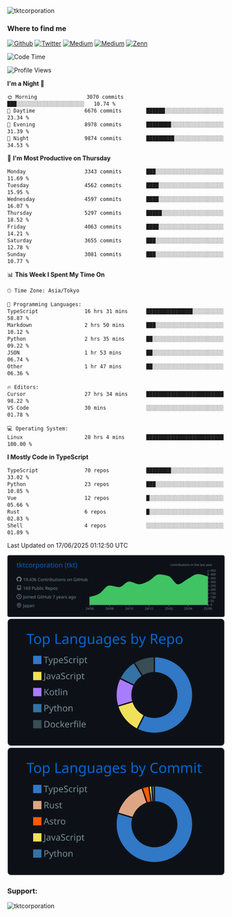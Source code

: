 <p align="left"> <img src="https://komarev.com/ghpvc/?username=tktcorporation&label=Profile%20views&color=0e75b6&style=flat" alt="tktcorporation" /> </p>

<h3>Where to find me</h3>
<p>
<a href="https://github.com/tktcorporation" target="_blank"><img alt="Github" src="https://img.shields.io/badge/GitHub-%2312100E.svg?&style=for-the-badge&logo=Github&logoColor=white" /></a>
<a href="https://twitter.com/tktcorporation" target="_blank"><img alt="Twitter" src="https://img.shields.io/badge/twitter-%231DA1F2.svg?&style=for-the-badge&logo=twitter&logoColor=white" /></a>
<a href="https://www.linkedin.com/in/tktcorporation" target="_blank"><img alt="Medium" src="https://img.shields.io/badge/linkdin-0a66c2.svg?&style=for-the-badge&logo=linkedin&logoColor=white" /></a>
<a href="https://qiita.com/tktcorporation" target="_blank"><img alt="Medium" src="https://img.shields.io/badge/qiita-55C500.svg?&style=for-the-badge&logo=qiita&logoColor=white" /></a>
<a href="https://zenn.dev/tktcorporation" target="_blank"><img alt="Zenn" src="https://img.shields.io/badge/Zenn-3EA8FF.svg?&style=for-the-badge&logo=Zenn&logoColor=white" /></a>
</p>
  
<!--START_SECTION:waka-->
![Code Time](http://img.shields.io/badge/Code%20Time-2%2C465%20hrs%2015%20mins-blue)

![Profile Views](http://img.shields.io/badge/Profile%20Views-1-blue)

**I'm a Night 🦉** 

```text
🌞 Morning                3070 commits        ███░░░░░░░░░░░░░░░░░░░░░░   10.74 % 
🌆 Daytime                6676 commits        ██████░░░░░░░░░░░░░░░░░░░   23.34 % 
🌃 Evening                8978 commits        ████████░░░░░░░░░░░░░░░░░   31.39 % 
🌙 Night                  9874 commits        █████████░░░░░░░░░░░░░░░░   34.53 % 
```
📅 **I'm Most Productive on Thursday** 

```text
Monday                   3343 commits        ███░░░░░░░░░░░░░░░░░░░░░░   11.69 % 
Tuesday                  4562 commits        ████░░░░░░░░░░░░░░░░░░░░░   15.95 % 
Wednesday                4597 commits        ████░░░░░░░░░░░░░░░░░░░░░   16.07 % 
Thursday                 5297 commits        █████░░░░░░░░░░░░░░░░░░░░   18.52 % 
Friday                   4063 commits        ████░░░░░░░░░░░░░░░░░░░░░   14.21 % 
Saturday                 3655 commits        ███░░░░░░░░░░░░░░░░░░░░░░   12.78 % 
Sunday                   3081 commits        ███░░░░░░░░░░░░░░░░░░░░░░   10.77 % 
```


📊 **This Week I Spent My Time On** 

```text
🕑︎ Time Zone: Asia/Tokyo

💬 Programming Languages: 
TypeScript               16 hrs 31 mins      ███████████████░░░░░░░░░░   58.87 % 
Markdown                 2 hrs 50 mins       ███░░░░░░░░░░░░░░░░░░░░░░   10.12 % 
Python                   2 hrs 35 mins       ██░░░░░░░░░░░░░░░░░░░░░░░   09.22 % 
JSON                     1 hr 53 mins        ██░░░░░░░░░░░░░░░░░░░░░░░   06.74 % 
Other                    1 hr 47 mins        ██░░░░░░░░░░░░░░░░░░░░░░░   06.36 % 

🔥 Editors: 
Cursor                   27 hrs 34 mins      █████████████████████████   98.22 % 
VS Code                  30 mins             ░░░░░░░░░░░░░░░░░░░░░░░░░   01.78 % 

💻 Operating System: 
Linux                    28 hrs 4 mins       █████████████████████████   100.00 % 
```

**I Mostly Code in TypeScript** 

```text
TypeScript               70 repos            ████████░░░░░░░░░░░░░░░░░   33.02 % 
Python                   23 repos            ███░░░░░░░░░░░░░░░░░░░░░░   10.85 % 
Vue                      12 repos            █░░░░░░░░░░░░░░░░░░░░░░░░   05.66 % 
Rust                     6 repos             █░░░░░░░░░░░░░░░░░░░░░░░░   02.83 % 
Shell                    4 repos             ░░░░░░░░░░░░░░░░░░░░░░░░░   01.89 % 
```




 Last Updated on 17/06/2025 01:12:50 UTC
<!--END_SECTION:waka-->

[![](https://raw.githubusercontent.com/tktcorporation/tktcorporation/master/profile-summary-card-output/github_dark/0-profile-details.svg)](https://github.com/vn7n24fzkq/github-profile-summary-cards)
[![](https://raw.githubusercontent.com/tktcorporation/tktcorporation/master/profile-summary-card-output/github_dark/1-repos-per-language.svg)](https://github.com/vn7n24fzkq/github-profile-summary-cards) [![](https://raw.githubusercontent.com/tktcorporation/tktcorporation/master/profile-summary-card-output/github_dark/2-most-commit-language.svg)](https://github.com/vn7n24fzkq/github-profile-summary-cards)

<h3 align="left">Support:</h3>
<p><a href="https://www.buymeacoffee.com/tktcorporation"> <img align="left" src="https://cdn.buymeacoffee.com/buttons/v2/default-yellow.png" height="50" width="210" alt="tktcorporation" /></a></p><br><br>
